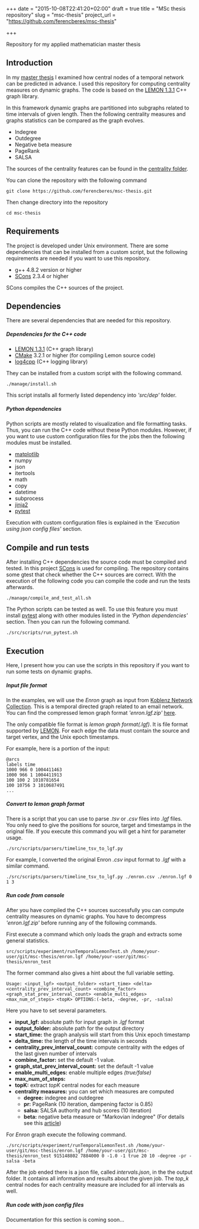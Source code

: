 +++
date = "2015-10-08T22:41:20+02:00"
draft = true
title = "MSc thesis repository"
slug = "msc-thesis"
project_url = "https://github.com/ferencberes/msc-thesis"

+++

Repository for my applied mathematician master thesis <!--more-->

## Introduction

In my [master thesis](http://www.cs.elte.hu/blobs/diplomamunkak/msc_alkmat/2015/beres_ferenc.pdf) I examined how central nodes of a temporal network can be predicted in advance. I used this repository for computing centrality measures on dynamic graphs. The code is based on the [LEMON 1.3.1](http://lemon.cs.elte.hu/trac/lemon) C++ graph library.

In this framework dynamic graphs are partitioned into subgraphs related to time intervals of given length. Then the following centrality measures and graphs statistics can be compared as the graph evolves.

  * Indegree
  * Outdegree
  * Negative beta measure
  * PageRank
  * SALSA

The sources of the centrality features can be found in the [centrality folder](/src/cpp/centrality).

You can clone the repository with the following command
```batch
git clone https://github.com/ferencberes/msc-thesis.git
```
Then change directory into the repository
```batch
cd msc-thesis
```

## Requirements

The project is developed under Unix environment. There are some dependencies that can be installed from a custom script, but the following requirements are needed if you want to use this repository. 

  * g++ 4.8.2 version or higher
  * [SCons](http://www.scons.org/) 2.3.4 or higher

SCons compiles the C++ sources of the project.

## Dependencies

There are several dependencies that are needed for this repository. 

##### Dependencies for the C++ code

  * [LEMON 1.3.1](http://lemon.cs.elte.hu/trac/lemon) (C++ graph library)
  * [CMake](http://www.cmake.org/) 3.2.1 or higher (for compiling Lemon source code)
  * [log4cpp](http://log4cpp.sourceforge.net/) (C++ logging library)

They can be installed from a custom script with the following command.
```batch
./manage/install.sh
```

This script installs all formerly listed dependency into *'src/dep'* folder. 

##### Python dependencies

Python scripts are mostly related to visualization and file formatting tasks. Thus, you can run the C++ code without these Python modules. However, if you want to use custom configuration files for the jobs then the following modules must be installed.

  * [matplotlib](http://matplotlib.org/)
  * numpy
  * json
  * itertools
  * math
  * copy
  * datetime
  * subprocess
  * [jinja2](http://jinja.pocoo.org/docs/dev/)
  * [pytest](http://pytest.org/latest/)

Execution with custom configuration files is explained in the *'Execution using json config files'* section.

## Compile and run tests
After installing C++ dependencies the source code must be compiled and tested. In this project [SCons](http://www.scons.org/) is used for compiling. The repository contains some gtest that check whether the C++ sources are correct. With the execution of the following code you can compile the code and run the tests afterwards.

```batch
./manage/compile_and_test_all.sh
```

The Python scripts can be tested as well. To use this feature you must install [pytest](http://pytest.org/latest/) along with other modules listed in the *'Python dependencies'* section. Then you can run the following command.

```batch
./src/scripts/run_pytest.sh
```

## Execution

Here, I present how you can use the scripts in this repository if you want to run some tests on dynamic graphs. 

##### Input file format

In the examples, we will use the *Enron* graph as input from [Koblenz Network Collection](http://konect.uni-koblenz.de/networks/enron). This is a temporal directed graph related to an email network. You can find the compressed lemon graph format *'enron.lgf.zip'* [here](/resources/example). 

The only compatible file format is *lemon graph format(.lgf)*. It is file format supported by [LEMON](http://lemon.cs.elte.hu/trac/lemon). For each edge the data must contain the source and target vertex, and the Unix epoch timestamps.

For example, here is a portion of the  input:
```
@arcs
labels time
1000 966 0 1004411463
1000 966 1 1004411913
100 100 2 1010781654
100 10756 3 1010687491
...
``` 

##### Convert to lemon graph format

There is a script that you can use to parse *.tsv* or *.csv* files into *.lgf* files. You only need to give the positions for source, target and timestamps in the original file. If you execute this command you will get a hint for parameter usage.

```batch
./src/scripts/parsers/timeline_tsv_to_lgf.py
```

For example, I converted the original Enron *.csv* input format to *.lgf* with a similar command.  
```batch
./src/scripts/parsers/timeline_tsv_to_lgf.py ./enron.csv ./enron.lgf 0 1 3
```

##### Run code from console

After you have compiled the C++ sources successfully you can compute centrality measures on dynamic graphs. You have to decompress *'enron.lgf.zip'* before running any of the following commands.

First execute a command which only loads the graph and extracts some general statistics.
```batch
src/scripts/experiment/runTemporalLemonTest.sh /home/your-user/git/msc-thesis/enron.lgf /home/your-user/git/msc-thesis/enron_test
```

The former command also gives a hint about the full variable setting. 
```
Usage: <input_lgf> <output_folder> <start_time> <delta> <centrality_prev_interval_count> <combine_factor> <graph_stat_prev_interval_count> <enable_multi_edges> <max_num_of_steps> <topK> OPTIONS:(-beta, -degree, -pr, -salsa)
```

Here you have to set several parameters.
   * **input_lgf:** absolute path for input graph in *.lgf* format
   * **output_folder:** absolute path for the output directory
   * **start_time:** the graph analysis will start from this Unix epoch timestamp
   * **delta_time:** the length of the time intervals in seconds 
   * **centrality_prev_interval_count:** compute centrality with the edges of the last given number of intervals 
   * **combine_factor:** set the default -1 value.
   * **graph_stat_prev_interval_count:** set the default -1 value
   * **enable_multi_edges:** enable multiple edges *(true/false)*
   * **max_num_of_steps:** 
   * **topK:** extract *topK* central nodes for each measure
   * **centrality measures:** you can set which measures are computed
       * **degree:** indegree and outdegree
       * **pr:** PageRank (10 iteration, dampening factor is 0.85)
       * **salsa:** SALSA authority and hub scores (10 iteration)
       * **beta:** negative beta measure or "Markovian indegree" (For details see this [article](http://arxiv.org/abs/1308.2140))

For *Enron* graph execute the following command.
```batch
./src/scripts/experiment/runTemporalLemonTest.sh /home/your-user/git/msc-thesis/enron.lgf /home/your-user/git/msc-thesis/enron_test 915148802 7884000 0 -1.0 -1 true 20 10 -degree -pr -salsa -beta
```

After the job ended there is a json file, called *intervals.json*, in the the output folder. It contains all information and results about the given job. The *top_k* central nodes for each centrality measure are included for all intervals as well.

##### Run code with json config files

Documentation for this section is coming soon...

<!--
TODO: introduce json config feature  
some examples in the repo...

## Visualization

##### Changes in the top k central nodes

html table generation

##### Baseline prediction performance

another json example config
-->
